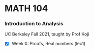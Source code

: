 # MATH 104
### Introduction to Analysis
UC Berkeley Fall 2021, taught by Prof Koji

- [x] Week 0: Proofs, Real numbers (lec1)
